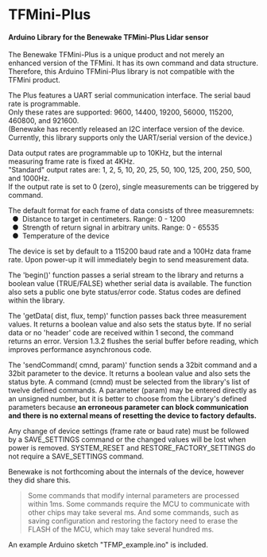 # TFMini-Plus
#### Arduino Library for the Benewake TFMini-Plus Lidar sensor

The Benewake TFMini-Plus is a unique product and not merely an enhanced version of the TFMini. It has its own command and data structure. Therefore, this Arduino TFMini-Plus library is not compatible with the TFMini product.

The Plus features a UART serial communication interface. The serial baud rate is programmable.
<br />Only these rates are supported: 9600, 14400, 19200, 56000, 115200, 460800, and 921600.
<br>(Benewake has recently released an I2C interface version of the device. Currently, this library supports only the UART/serial version of the device.)

Data output rates are programmable up to 10KHz, but the internal measuring frame rate is fixed at 4KHz.
<br />"Standard" output rates are: 1, 2, 5, 10, 20, 25, 50, 100, 125, 200, 250, 500, and 1000Hz.
<br />If the output rate is set to 0 (zero), single measurements can be triggered by command.

The default format for each frame of data consists of three measuremnets:
<br />&nbsp;&nbsp;&#9679;&nbsp;  Distance to target in centimeters. Range: 0 - 1200
<br />&nbsp;&nbsp;&#9679;&nbsp;  Strength of return signal in arbitrary units. Range: 0 - 65535
<br />&nbsp;&nbsp;&#9679;&nbsp;  Temperature of the device

The device is set by default to a 115200 baud rate and a 100Hz data frame rate.
Upon power-up it will immediately begin to send measurement data.

The 'begin()' function passes a serial stream to the library and returns a boolean value (TRUE/FALSE) whether serial data is available. The function also sets a public one byte status/error code. Status codes are defined within the library.

The 'getData( dist, flux, temp)' function passes back three measurement values.  It returns a boolean value and also sets the status byte.  If no serial data or no 'header' code are received within 1 second, the command returns an error.  Version 1.3.2 flushes the serial buffer before reading, which improves performance asynchronous code.

The 'sendCommand( cmnd, param)' function sends a 32bit command and a 32bit parameter to the device. It returns a boolean value and also sets the status byte.  A command (cmnd) must be selected from the library's list of twelve defined commands. A parameter (param) may be entered directly as an unsigned number, but it is better to choose from the Library's defined parameters because **an erroneous parameter can block communication and there is no external means of resetting the device to factory defaults.**

Any change of device settings (frame rate or baud rate) must be followed by a SAVE_SETTINGS command or the changed values will be lost when power is removed.  SYSTEM_RESET and RESTORE_FACTORY_SETTINGS do not require a SAVE_SETTINGS command.

Benewake is not forthcoming about the internals of the device, however they did share this.
>Some commands that modify internal parameters are processed within 1ms. Some commands require the MCU to communicate with other chips may take several ms. And some commands, such as saving configuration and restoring the factory need to erase the FLASH of the MCU, which may take several hundred ms.

An example Arduino sketch "TFMP_example.ino" is included.

